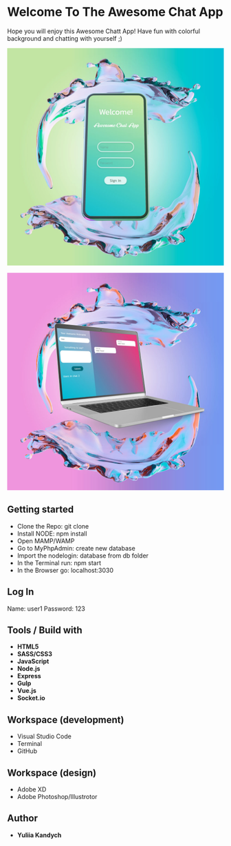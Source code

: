 # Welcome To The Awesome Chat App
Hope you will enjoy this Awesome Chatt App! Have fun with colorful background and chatting with yourself ;)  

![Image description](/images/chatappmob.png)  

![Image description](/images/chatappdesktop.png)  

## Getting started
* Clone the Repo: git clone
* Install NODE: npm install
* Open MAMP/WAMP
* Go to MyPhpAdmin: create new database
* Import the nodelogin: database from db folder
* In the Terminal run:  npm start
* In the Browser go:  localhost:3030

## Log In  
Name: user1
Password: 123  

## Tools / Build with  
* **HTML5**
* **SASS/CSS3**
* **JavaScript**
* **Node.js**
* **Express**
* **Gulp**
* **Vue.js**
* **Socket.io**  

## Workspace (development)
* Visual Studio Code
* Terminal
* GitHub  

## Workspace (design)
* Adobe XD
* Adobe Photoshop/Illustrotor  

## Author
* **Yuliia Kandych** 
